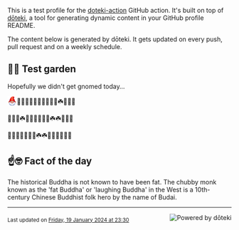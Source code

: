This is a test profile for the [doteki-action](https://github.com/welpo/doteki-action) GitHub action. It's built on top of [dōteki](https://doteki.org), a tool for generating dynamic content in your GitHub profile README.

The content below is generated by dōteki. It gets updated on every push, pull request and on a weekly schedule.

## 👨‍🌾 Test garden

Hopefully we didn't get gnomed today…

<!-- garden start -->
<sub><img src="https://raw.githubusercontent.com/welpo/doteki-action/main/test-profile/gnomed.png" width="21" alt="Consider yourself gnomed"></sub>🌼🌿🌿🌸🌸🍄🌱🌻🥀🌻☘️🌿🌿🌸
<!-- garden end --><!-- garden start -->
🌸🥀🌻☘️🌲🌷🌸🍄🥀🌿☘️☘️🌺🌿🍀
<!-- garden end --><!-- garden start -->
🌿🌷🌳🐇🥀🌷🌻☘️☘️🌻🌷🌸🐸🌸🌲
<!-- garden end -->

## ☝️🤓 Fact of the day

<!-- did_you_know start -->
The historical Buddha is not known to have been fat. The chubby monk known as the 'fat Buddha' or 'laughing Buddha' in the West is a 10th-century Chinese Buddhist folk hero by the name of Budai.
<!-- did_you_know end -->

---

<a href="https://doteki.org"><img src="https://img.shields.io/badge/powered_by-d%C5%8Dteki-0?style=flat-square&labelColor=202b2d&color=5E936C" align="right" alt="Powered by dōteki"></a> <div style="text-align: left;"><sub>
<!-- last_updated start -->Last updated on <a href="https://github.com/welpo/doteki-action/actions/workflows/ci.yml">Friday, 19 January 2024 at 23:30<!-- last_updated end --></sub></div>

